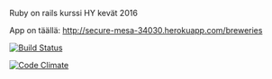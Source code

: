 Ruby on rails kurssi HY kevät 2016

App on täällä: http://secure-mesa-34030.herokuapp.com/breweries

[![Build Status](https://travis-ci.org/Eetuseppala/RailsKurssi2016.png)](https://travis-ci.org/Eetuseppala/RailsKurssi2016)

[![Code Climate](https://codeclimate.com/github/Eetuseppala/RailsKurssi2016.png)](https://codeclimate.com/github/Eetuseppala/RailsKurssi2016)